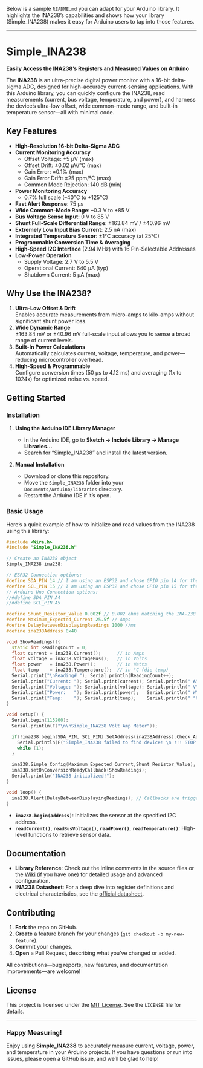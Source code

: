 Below is a sample `README.md` you can adapt for your Arduino library. It highlights the INA238’s capabilities and shows how your library (Simple_INA238) makes it easy for Arduino users to tap into those features.

---

# Simple_INA238

**Easily Access the INA238’s Registers and Measured Values on Arduino**

The **INA238** is an ultra-precise digital power monitor with a 16-bit delta-sigma ADC, designed for high-accuracy current-sensing applications. With this Arduino library, you can quickly configure the INA238, read measurements (current, bus voltage, temperature, and power), and harness the device’s ultra-low offset, wide common-mode range, and built-in temperature sensor—all with minimal code.

## Key Features

- **High-Resolution 16-bit Delta-Sigma ADC**  
- **Current Monitoring Accuracy**  
  - Offset Voltage: ±5 µV (max)  
  - Offset Drift: ±0.02 µV/°C (max)  
  - Gain Error: ±0.1% (max)  
  - Gain Error Drift: ±25 ppm/°C (max)  
  - Common Mode Rejection: 140 dB (min)  
- **Power Monitoring Accuracy**  
  - 0.7% full scale (–40°C to +125°C)  
- **Fast Alert Response**: 75 µs  
- **Wide Common-Mode Range**: –0.3 V to +85 V  
- **Bus Voltage Sense Input**: 0 V to 85 V  
- **Shunt Full-Scale Differential Range**: ±163.84 mV / ±40.96 mV  
- **Extremely Low Input Bias Current**: 2.5 nA (max)  
- **Integrated Temperature Sensor**: ±1°C accuracy (at 25°C)  
- **Programmable Conversion Time & Averaging**  
- **High-Speed I2C Interface** (2.94 MHz) with 16 Pin-Selectable Addresses  
- **Low-Power Operation**  
  - Supply Voltage: 2.7 V to 5.5 V  
  - Operational Current: 640 µA (typ)  
  - Shutdown Current: 5 µA (max)

## Why Use the INA238?

1. **Ultra-Low Offset & Drift**  
   Enables accurate measurements from micro-amps to kilo-amps without significant shunt power loss.
2. **Wide Dynamic Range**  
   ±163.84 mV or ±40.96 mV full-scale input allows you to sense a broad range of current levels.
3. **Built-In Power Calculations**  
   Automatically calculates current, voltage, temperature, and power—reducing microcontroller overhead.
4. **High-Speed & Programmable**  
   Configure conversion times (50 µs to 4.12 ms) and averaging (1x to 1024x) for optimized noise vs. speed.

## Getting Started

### Installation

1. **Using the Arduino IDE Library Manager**  
   - In the Arduino IDE, go to **Sketch → Include Library → Manage Libraries...**  
   - Search for “Simple_INA238” and install the latest version.
   
2. **Manual Installation**  
   - Download or clone this repository.  
   - Move the `Simple_INA238` folder into your `Documents/Arduino/libraries` directory.  
   - Restart the Arduino IDE if it’s open.

### Basic Usage

Here’s a quick example of how to initialize and read values from the INA238 using this library:

```cpp
#include <Wire.h>
#include "Simple_INA238.h"

// Create an INA238 object
Simple_INA238 ina238;

// ESP32 Connection options:
#define SDA_PIN 14 // I am using an ESP32 and chose GPIO pin 14 for the I2C SDA connection
#define SCL_PIN 15 // I am using an ESP32 and chose GPIO pin 15 for the I2C SCL connection
// Arduino Uno Connection options:
//#define SDA_PIN A4 
//#define SCL_PIN A5

#define Shunt_Resistor_Value 0.002f // 0.002 ohms matching the INA-238 30A Breakout Board
#define Maximum_Expected_Current 25.5f // Amps 
#define DelayBetweenDisplayingReadings 1000 //ms
#define ina238Address 0x40

void ShowReadings(){
  static int ReadingCount = 0;
  float current = ina238.Current();      // in Amps
  float voltage = ina238.VoltageBus();   // in Volts
  float power   = ina238.Power();        // in Watts
  float temp    = ina238.Temperature();  // in °C (die temp)
  Serial.print("\nReading# "); Serial.println(ReadingCount++);
  Serial.print("Current: "); Serial.print(current); Serial.println(" A");
  Serial.print("Voltage: "); Serial.print(voltage); Serial.println(" V");
  Serial.print("Power:   "); Serial.print(power);   Serial.println(" W");
  Serial.print("Temp:    "); Serial.print(temp);    Serial.println(" °C");
}

void setup() {
  Serial.begin(115200);
  Serial.println(F("\n\nSimple_INA238 Volt Amp Meter"));

  if(!ina238.begin(SDA_PIN, SCL_PIN).SetAddress(ina238Address).Check_Address()){
    Serial.println(F("Simple_INA238 failed to find device! \n !!! STOP !!!"));
    while (1);
  }

  ina238.Simple_Config(Maximum_Expected_Current,Shunt_Resistor_Value);
  ina238.setOnConversionReadyCallback(ShowReadings);
  Serial.println("INA238 initialized!");
}

void loop() {
  ina238.Alert(DelayBetweenDisplayingReadings); // Callbacks are triggered withing this alert function
}

```

- **`ina238.begin(address)`**: Initializes the sensor at the specified I2C address.  
- **`readCurrent()`**, **`readBusVoltage()`**, **`readPower()`**, **`readTemperature()`**: High-level functions to retrieve sensor data.

## Documentation

- **Library Reference**: Check out the inline comments in the source files or the [Wiki](#) (if you have one) for detailed usage and advanced configuration.  
- **INA238 Datasheet**: For a deep dive into register definitions and electrical characteristics, see the [official datasheet](https://www.ti.com/product/INA238).

## Contributing

1. **Fork** the repo on GitHub.  
2. **Create** a feature branch for your changes (`git checkout -b my-new-feature`).  
3. **Commit** your changes.  
4. **Open** a Pull Request, describing what you’ve changed or added.

All contributions—bug reports, new features, and documentation improvements—are welcome!

## License

This project is licensed under the [MIT License](LICENSE). See the `LICENSE` file for details.

---

### Happy Measuring!

Enjoy using **Simple_INA238** to accurately measure current, voltage, power, and temperature in your Arduino projects. If you have questions or run into issues, please open a GitHub issue, and we’ll be glad to help!
